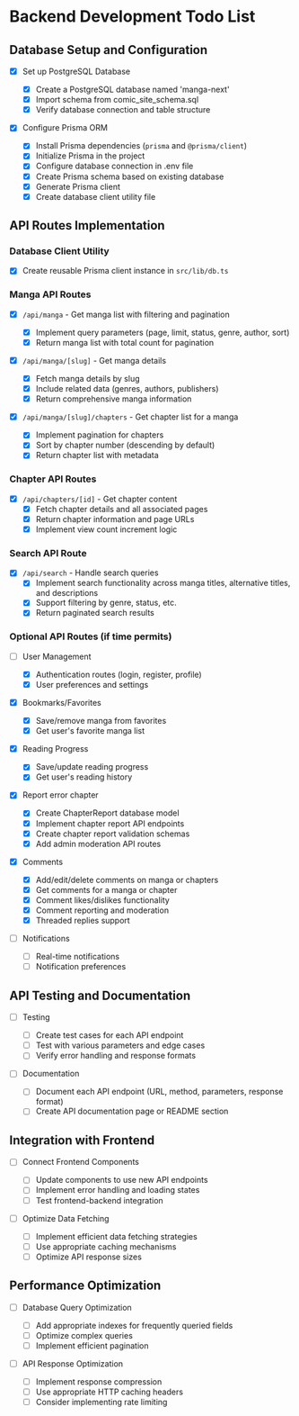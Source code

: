 # Backend Development Todo List

## Database Setup and Configuration

- [x] Set up PostgreSQL Database

  - [x] Create a PostgreSQL database named 'manga-next'
  - [x] Import schema from comic_site_schema.sql
  - [x] Verify database connection and table structure

- [x] Configure Prisma ORM
  - [x] Install Prisma dependencies (`prisma` and `@prisma/client`)
  - [x] Initialize Prisma in the project
  - [x] Configure database connection in .env file
  - [x] Create Prisma schema based on existing database
  - [x] Generate Prisma client
  - [x] Create database client utility file

## API Routes Implementation

### Database Client Utility

- [x] Create reusable Prisma client instance in `src/lib/db.ts`

### Manga API Routes

- [x] `/api/manga` - Get manga list with filtering and pagination

  - [x] Implement query parameters (page, limit, status, genre, author, sort)
  - [x] Return manga list with total count for pagination

- [x] `/api/manga/[slug]` - Get manga details

  - [x] Fetch manga details by slug
  - [x] Include related data (genres, authors, publishers)
  - [x] Return comprehensive manga information

- [x] `/api/manga/[slug]/chapters` - Get chapter list for a manga
  - [x] Implement pagination for chapters
  - [x] Sort by chapter number (descending by default)
  - [x] Return chapter list with metadata

### Chapter API Routes

- [x] `/api/chapters/[id]` - Get chapter content
  - [x] Fetch chapter details and all associated pages
  - [x] Return chapter information and page URLs
  - [x] Implement view count increment logic

### Search API Route

- [x] `/api/search` - Handle search queries
  - [x] Implement search functionality across manga titles, alternative titles, and descriptions
  - [x] Support filtering by genre, status, etc.
  - [x] Return paginated search results

### Optional API Routes (if time permits)

- [ ] User Management

  - [x] Authentication routes (login, register, profile)
  - [x] User preferences and settings

- [x] Bookmarks/Favorites

  - [x] Save/remove manga from favorites
  - [x] Get user's favorite manga list

- [x] Reading Progress

  - [x] Save/update reading progress
  - [x] Get user's reading history

- [x] Report error chapter

  - [x] Create ChapterReport database model
  - [x] Implement chapter report API endpoints
  - [x] Create chapter report validation schemas
  - [x] Add admin moderation API routes

- [x] Comments

  - [x] Add/edit/delete comments on manga or chapters
  - [x] Get comments for a manga or chapter
  - [x] Comment likes/dislikes functionality
  - [x] Comment reporting and moderation
  - [x] Threaded replies support

- [ ] Notifications
  - [ ] Real-time notifications
  - [ ] Notification preferences

## API Testing and Documentation

- [ ] Testing

  - [ ] Create test cases for each API endpoint
  - [ ] Test with various parameters and edge cases
  - [ ] Verify error handling and response formats

- [ ] Documentation
  - [ ] Document each API endpoint (URL, method, parameters, response format)
  - [ ] Create API documentation page or README section

## Integration with Frontend

- [ ] Connect Frontend Components

  - [ ] Update components to use new API endpoints
  - [ ] Implement error handling and loading states
  - [ ] Test frontend-backend integration

- [ ] Optimize Data Fetching
  - [ ] Implement efficient data fetching strategies
  - [ ] Use appropriate caching mechanisms
  - [ ] Optimize API response sizes

## Performance Optimization

- [ ] Database Query Optimization

  - [ ] Add appropriate indexes for frequently queried fields
  - [ ] Optimize complex queries
  - [ ] Implement efficient pagination

- [ ] API Response Optimization
  - [ ] Implement response compression
  - [ ] Use appropriate HTTP caching headers
  - [ ] Consider implementing rate limiting
